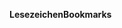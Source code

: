 <span data-ttu-id="908fa-101">**Lesezeichen**</span><span class="sxs-lookup"><span data-stu-id="908fa-101">**Bookmarks**</span></span>